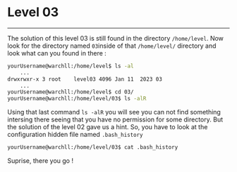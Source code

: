 # Level 03
---
The solution of this level 03 is still found in the directory ```/home/level```.
Now look for the directory named ```03```inside of that ```/home/level/``` directory and look what can you found in there :
```sh
yourUsername@warchll:/home/level$ ls -al
    ...
drwxrwxr-x 3 root    level03 4096 Jan 11  2023 03
    ...
yourUsername@warchll:/home/level$ cd 03/
yourUsername@warchll:/home/level/03$ ls -alR
```
Using that last command ```ls -alR``` you will see you can not find something intersing there seeing that you have no permission for some directory. But the solution of the level 02 gave us a hint. So, you have to look at the configuration hidden file named ```.bash_history``` 
```sh
yourUsername@warchll:/home/level/03$ cat .bash_history
```
Suprise, there you go !
